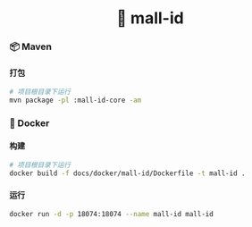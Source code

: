 <h1 align="center">🏪 mall-id</h1>

### 📦 Maven

#### 打包

```bash
# 项目根目录下运行
mvn package -pl :mall-id-core -am
```

### 🐳 Docker

#### 构建

```bash
# 项目根目录下运行
docker build -f docs/docker/mall-id/Dockerfile -t mall-id .
```

#### 运行

```bash
docker run -d -p 18074:18074 --name mall-id mall-id
```
